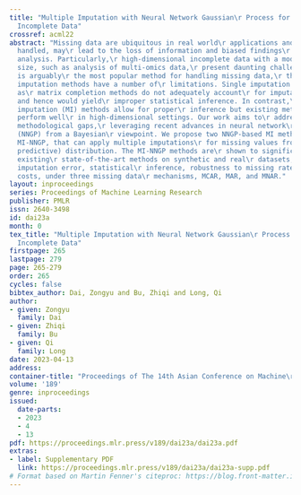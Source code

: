 ```yaml
---
title: "Multiple Imputation with Neural Network Gaussian\r Process for High-dimensional
  Incomplete Data"
crossref: acml22
abstract: "Missing data are ubiquitous in real world\r applications and, if not adequately
  handled, may\r lead to the loss of information and biased findings\r in downstream
  analysis. Particularly,\r high-dimensional incomplete data with a moderate\r sample
  size, such as analysis of multi-omics data,\r present daunting challenges. Imputation
  is arguably\r the most popular method for handling missing data,\r though existing
  imputation methods have a number of\r limitations. Single imputation methods such
  as\r matrix completion methods do not adequately account\r for imputation uncertainty
  and hence would yield\r improper statistical inference. In contrast,\r multiple
  imputation (MI) methods allow for proper\r inference but existing methods do not
  perform well\r in high-dimensional settings. Our work aims to\r address these significant
  methodological gaps,\r leveraging recent advances in neural network\r Gaussian process
  (NNGP) from a Bayesian\r viewpoint. We propose two NNGP-based MI methods,\r namely
  MI-NNGP, that can apply multiple imputations\r for missing values from a joint (posterior\r
  predictive) distribution. The MI-NNGP methods are\r shown to significantly outperform
  existing\r state-of-the-art methods on synthetic and real\r datasets, in terms of
  imputation error, statistical\r inference, robustness to missing rates, and\r computation
  costs, under three missing data\r mechanisms, MCAR, MAR, and MNAR."
layout: inproceedings
series: Proceedings of Machine Learning Research
publisher: PMLR
issn: 2640-3498
id: dai23a
month: 0
tex_title: "Multiple Imputation with Neural Network Gaussian\r Process for High-dimensional
  Incomplete Data"
firstpage: 265
lastpage: 279
page: 265-279
order: 265
cycles: false
bibtex_author: Dai, Zongyu and Bu, Zhiqi and Long, Qi
author:
- given: Zongyu
  family: Dai
- given: Zhiqi
  family: Bu
- given: Qi
  family: Long
date: 2023-04-13
address:
container-title: "Proceedings of The 14th Asian Conference on Machine\r Learning"
volume: '189'
genre: inproceedings
issued:
  date-parts:
  - 2023
  - 4
  - 13
pdf: https://proceedings.mlr.press/v189/dai23a/dai23a.pdf
extras:
- label: Supplementary PDF
  link: https://proceedings.mlr.press/v189/dai23a/dai23a-supp.pdf
# Format based on Martin Fenner's citeproc: https://blog.front-matter.io/posts/citeproc-yaml-for-bibliographies/
---
```

